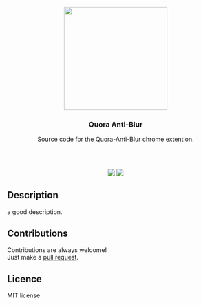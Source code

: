 <p align="center">
<img src="https://i.imgur.com/QeapfqL.png" height="240px" width="240px"/>
<br/>
<h3 align="center">Quora Anti-Blur</h3>
<p align="center">Source code for the Quora-Anti-Blur chrome extention.</p>
<h2></h2>
</p>
<br />

<p align="center">
<a href="../../issues"><img src="https://img.shields.io/github/issues/aminbeigi/quora-chrome-extention.svg?style=flat-square" /></a>
<a href="../../pulls"><img src="https://img.shields.io/github/issues-pr/aminbeigi/quora-chrome-extention.svg?style=flat-square" /></a> 
</p>

## Description
a good description.

## Contributions
Contributions are always welcome!  
Just make a [pull request](../../pulls).

## Licence
MIT license
